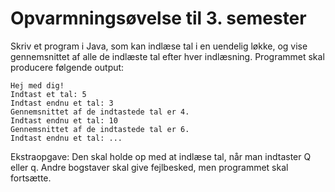 # Opvarmningsøvelse til 3. semester

Skriv et program i Java, som kan indlæse tal i en uendelig løkke, og vise gennemsnittet af alle de indlæste tal efter hver indlæsning. Programmet skal producere følgende output:

```
Hej med dig! 
Indtast et tal: 5
Indtast endnu et tal: 3
Gennemsnittet af de indtastede tal er 4. 
Indtast endnu et tal: 10
Gennemsnittet af de indtastede tal er 6. 
Indtast endnu et tal: ...
```

Ekstraopgave: Den skal holde op med at indlæse tal, når man indtaster Q eller q. Andre bogstaver skal give fejlbesked, men programmet skal fortsætte.


